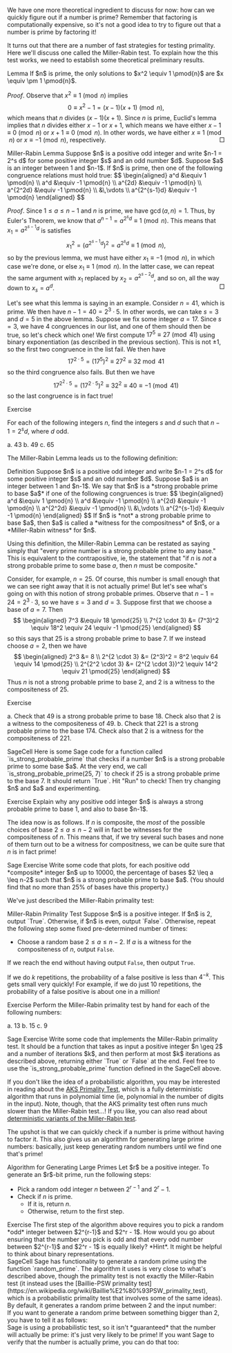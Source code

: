 We have one more theoretical ingredient to discuss for now: how can we quickly figure out if a number is prime? Remember that factoring is computationally expensive, so it's not a good idea to try to figure out that a number is prime by factoring it!

It turns out that there are a number of fast strategies for testing primality. Here we'll discuss one called the Miller-Rabin test. To explain how the this test works, we need to establish some theoretical preliminary results. 

<div class="element">
<span class="label">Lemma</span>
If $n$ is prime, the only solutions to $x^2 \equiv 1 \pmod{n}$ are $x \equiv \pm 1 \pmod{n}$. 
</div> 

*Proof*. Observe that $x^2 \equiv 1 \pmod{n}$ implies 
$$0 \equiv x^2 - 1 = (x-1)(x+1) \pmod{n}, $$
which means that $n$ divides $(x-1)(x+1)$. Since $n$ is prime, Euclid's lemma implies that $n$ divides either $x-1$ or $x+1$, which means we have either $x-1 \equiv 0 \pmod{n}$ or $x+1 \equiv 0 \pmod{n}$. In other words, we have either $x \equiv 1 \pmod{n}$ or $x \equiv -1 \pmod{n}$, respectively. <span style="float: right;">$\Box$</span>

<div class="element">
<span class="label">Miller-Rabin Lemma</span>
Suppose $n$ is a positive odd integer and write $n-1 = 2^s d$ for some positive integer $s$ and an odd number $d$. Suppose $a$ is an integer between 1 and $n-1$. If $n$ is prime, then one of the following congruence relations must hold true: 
$$ \begin{aligned}
a^d &\equiv 1 \pmod{n} \\
a^d &\equiv -1 \pmod{n} \\
a^{2d} &\equiv -1 \pmod{n} \\
a^{2^2d} &\equiv -1 \pmod{n} \\
&\,\vdots \\
a^{2^{s-1}d} &\equiv -1 \pmod{n}
\end{aligned} $$
</div>

*Proof*. Since $1 \leq a \leq n-1$ and $n$ is prime, we have $\gcd(a, n) = 1$. Thus, by Euler's Theorem, we know that $a^{n-1} = a^{2^s d} \equiv 1 \pmod{n}$. This means that $x_1 = a^{2^{s-1}d}$ is satisfies
$$ x^2_1 = (a^{2^{s-1}d})^2 = a^{2^s d} \equiv 1 \pmod{n}, $$
so by the previous lemma, we must have either $x_1 \equiv -1 \pmod{n}$, in which case we're done, or else $x_1 \equiv 1 \pmod{n}$. In the latter case, we can repeat the same argument with $x_1$ replaced by $x_2 = a^{2^{s-2}d}$, and so on, all the way down to $x_s = a^d$. <span style="float: right;">$\Box$</span>

Let's see what this lemma is saying in an example. Consider $n = 41$, which is prime. We then have $n-1 = 40 = 2^3 \cdot 5$. In other words, we can take $s = 3$ and $d = 5$ in the above lemma. Suppose we fix some integer $a = 17$. Since $s = 3$, we have 4 congruences in our list, and one of them should then be true, so let's check which one! We first compute $17^5 \equiv 27 \pmod{41}$ using binary exponentiation (as described in the previous section). This is not $\pm 1$, so the first two congruence in the list fail. We then have
$$ 17^{2 \cdot 5} = (17^5)^2 \equiv 27^2 \equiv 32 \bmod{41} $$
so the third congruence also fails. But then we have 
$$ 17^{2^2 \cdot 5} = (17^{2 \cdot 5})^2 \equiv 32^2 \equiv 40 \equiv -1 \pmod{41} $$
so the last congruence is in fact true!

<div class="element">
<span class="label">Exercise</span>

For each of the following integers $n$, find the integers $s$ and $d$ such that $n-1 = 2^s d$, where $d$ odd. 

a. 43
b. 49
c. 65
</div>

The Miller-Rabin Lemma leads us to the following definition: 

<div class="element">
<span class="label">Definition</span>
Suppose $n$ is a positive odd integer and write $n-1 = 2^s d$ for some positive integer $s$ and an odd number $d$. Suppose $a$ is an integer between 1 and $n-1$. We say that $n$ is a *strong probable prime to base $a$* if one of the following congruences is true: 
$$ \begin{aligned}
a^d &\equiv 1 \pmod{n} \\
a^d &\equiv -1 \pmod{n} \\
a^{2d} &\equiv -1 \pmod{n} \\
a^{2^2d} &\equiv -1 \pmod{n} \\
&\,\vdots \\
a^{2^{s-1}d} &\equiv -1 \pmod{n}
\end{aligned} $$
If $n$ is *not* a strong probable prime to base $a$, then $a$ is called a *witness for the compositness* of $n$, or a *Miller-Rabin witness* for $n$. 
</div>

Using this definition, the Miller-Rabin Lemma can be restated as saying simply that "every prime number is a strong probable prime to any base." This is equivalent to the contrapositive, ie, the statement that "if $n$ is *not* a strong probable prime to some base $a$, then $n$ must be composite."

Consider, for example, $n = 25$. Of course, this number is small enough that we can see right away that it is not actually prime! But let's see what's going on with this notion of strong probable primes. Observe that $n-1 = 24 = 2^3 \cdot 3$, so we have $s = 3$ and $d = 3$. Suppose first that we choose a base of $a = 7$. Then
$$ \begin{aligned}
7^3 &\equiv 18 \pmod{25} \\
7^{2 \cdot 3} &= (7^3)^2 \equiv 18^2 \equiv 24 \equiv -1 \pmod{25}
\end{aligned} $$
so this says that 25 is a strong probable prime to base 7. If we instead choose $a = 2$, then we have 
$$ \begin{aligned}
2^3 &= 8 \\
2^{2 \cdot 3} &= (2^3)^2 = 8^2 \equiv 64 \equiv 14 \pmod{25} \\
2^{2^2 \cdot 3} &= (2^{2 \cdot 3})^2 \equiv 14^2 \equiv 21 \pmod{25}
\end{aligned} $$
Thus $n$ is not a strong probable prime to base 2, and 2 is a witness to the compositeness of 25. 

<div class="element">
<span class="label">Exercise</span>

a. Check that 49 is a strong probable prime to base 18. Check also that 2 is a witness to the compositeness of 49. 
b. Check that $221$ is a strong probable prime to the base 174. Check also that 2 is a witness for the compositeness of 221.
</div>

<div class="element">
<span class="label">SageCell</span>
Here is some Sage code for a function called `is_strong_probable_prime` that checks if a number $n$ is a strong probable prime to some base $a$. At the very end, we call `is_strong_probable_prime(25, 7)` to check if 25 is a strong probable prime to the base 7. It should return `True`. Hit "Run" to check! Then try changing $n$ and $a$ and experimenting. 
<div class="sage">
<script type="text/x-sage">
def is_strong_probable_prime(n, a):
    # Deal with even values of n
    if n == 2:
        return True
    elif n % 2 == 0:
        return False

    # Find s and d
    s = 0
    d = n-1
    while d % 2 == 0:
        s += 1
        d = d // 2
    
    # Compute a^d mod n
    x = power_mod(a, d, n)
    
    # If a^d \equiv 1 \pmod{n}, we are done
    if x == 1:
        return True
        
    # Otherwise, we check the -1 congruences, squaring repeatedly
    for i in range(s):
        if x == n-1:
            return True
        x = power_mod(x, 2, n)
    
    # If we've made it to the end, it means none of the congruences hold, so...
    return False
    
is_strong_probable_prime(25, 7)
</script>
</div>
</div>

<div class="element">
<span class="label">Exercise</span>
Explain why any positive odd integer $n$ is always a strong probable prime to base 1, and also to base $n-1$. 
</div>

The idea now is as follows. If $n$ is composite, the *most* of the possible choices of base $2 \leq a \leq n-2$ will in fact be witnesses for the compositeness of $n$. This means that, if we try several such bases and none of them turn out to be a witness for compositness, we can be quite sure that $n$ is in fact prime!

<div class="element">
<span class="label">Sage Exercise</span>
Write some code that plots, for each positive odd *composite* integer $n$ up to 10000, the percentage of bases $2 \leq a \leq n-2$ such that $n$ is a strong probable prime to base $a$. (You should find that no more than 25% of bases have this property.)
</div>

We've just described the Miller-Rabin primality test: 

<div class="element">
<span class="label">Miller-Rabin Primality Test</span>
Suppose $n$ is a positive integer. If $n$ is 2, output `True`. Otherwise, if $n$ is even, output `False`. Otherwise, repeat the following step some fixed pre-determined number of times: 

* Choose a random base $2 \leq a \leq n-2$. If $a$ is a witness for the compositeness of $n$, output `False`.

If we reach the end without having output `False`, then output `True`.  
</div>

If we do $k$ repetitions, the probability of a false positive is less than $4^{-k}$. This gets small very quickly! For example, if we do just 10 repetitions, the probability of a false positive is about one in a million!

<div class="element">
<span class="label">Exercise</span>
Perform the Miller-Rabin primality test by hand for each of the following numbers: 

a. 13
b. 15 
c. 9
</div>

<div class="element">
<span class="label">Sage Exercise</span>
Write some code that implements the Miller-Rabin primality test. It should be a function that takes as input a positive integer $n \geq 2$ and a number of iterations $k$, and then perform at most $k$ iterations as described above, returning either `True` or `False` at the end. Feel free to use the `is_strong_probable_prime` function defined in the SageCell above. 
</div>

If you don't like the idea of a probabilistic algorithm, you may be interested in reading about the [AKS Primality Test](https://en.wikipedia.org/wiki/AKS_primality_test), which is a fully deterministic algorithm that runs in polynomial time (ie, polynomial in the number of digits in the input). Note, though, that the AKS primality test often runs much slower than the Miller-Rabin test...! If you like, you can also read about [deterministic variants of the Miller-Rabin test](https://en.wikipedia.org/wiki/Miller%E2%80%93Rabin_primality_test#Deterministic_variants).

The upshot is that we can quickly check if a number is prime without having to factor it. This also gives us an algorithm for generating large prime numbers: basically, just keep generating random numbers until we find one that's prime!

<div class="element">
<span class="label">Algorithm for Generating Large Primes</span>
Let $r$ be a positive integer. To generate an $r$-bit prime, run the following steps:  

* Pick a random odd integer $n$ between $2^{r-1}$ and $2^r - 1$. 
* Check if $n$ is prime. 
    - If it is, return $n$. 
    - Otherwise, return to the first step. 
</div>

<div class="element">
<span class="label">Exercise</span>
The first step of the algorithm above requires you to pick a random *odd* integer between $2^{r-1}$ and $2^r - 1$. How would you go about ensuring that the number you pick is odd and that every odd number between $2^{r-1}$ and $2^r - 1$ is equally likely? *Hint*. It might be helpful to think about binary representations. 
</div>

<div class="element">
<span class="label">SageCell</span>
Sage has functionality to generate a random prime using the function `random_prime`. The algorithm it uses is very close to what's described above, though the primality test is not exactly the Miller-Rabin test (it instead uses the [Baillie-PSW primality test](https://en.wikipedia.org/wiki/Baillie%E2%80%93PSW_primality_test), which is a probabilistic primality test that involves some of the same ideas). By default, it generates a random prime between 2 and the input number: 
<div class="sage">
<script type="text/x-sage">
# Generates a random "prime" between 2 and 2^100-1 
random_prime(2^100-1)
</script>
</div>
If you want to generate a random prime between something bigger than 2, you have to tell it as follows: 
<div class="sage">
<script type="text/x-sage">
# Generate a random 100-bit "prime" 
random_prime(2^100-1, lbound=2^(100-1))
</script>
</div>
Sage is using a probabilistic test, so it isn't *guaranteed* that the number will actually be prime: it's just very likely to be prime! If you want Sage to verify that the number is actually prime, you can do that too: 
<div class="sage">
<script type="text/x-sage">
# Generate a random prime between 2 and 2^100-1, and verify that it is actually prime
random_prime(2^100-1, proof=True)
</script>
</div>
</div>

